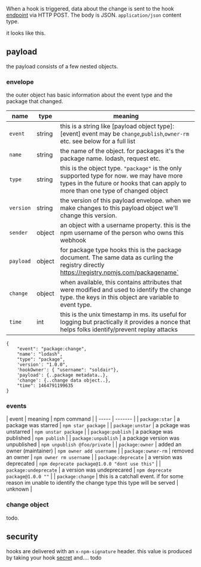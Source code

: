 

When a hook is triggered, data about the change is sent to the hook [endpoint](../creating-and-managing-hooks.md#creating-a-new-hook) via HTTP POST.
The body is JSON.  `application/json` content type.

it looks like this.

## payload

the payload consists of a few nested objects.

### envelope

the outer object has basic information about the event type and the package that changed.

| name      | type | meaning |
| ----      | ---- | ------- |
| `event`   | string | this is a string like [payload object type]:[event] event may be `change`,`publish`,`owner-rm` etc. see below for a full list |
| `name`    | string | the name of the object. for packages it's the package name. lodash, request etc. |
| `type`    | string | this is the object type. `"package"` is the only supported type for now. we may have more types in the future or hooks that can apply to more than one type of changed object |
| `version` | string | the version of this payload envelope. when we make changes to this payload object we'll change this version.|
| `sender`  | object | an object with a username property. this is the npm username of the person who owns this webhook|
| `payload` | object | for package type hooks this is the package document. The same data as curling the registry directly https://registry.npmjs.com/packagename`|
| `change`  | object | when available, this contains attributes that were modified and used to identify the change type. the keys in this object are variable to event type.|
| `time`    | int    | this is the unix timestamp in ms. its useful for logging but practically it provides a nonce that helps folks identify/prevent replay attacks|

```
{ 
    "event": "package:change",
    "name': "lodash",
    "type": "package",
    'version': "1.0.0",
    'hookOwner': { "username": "soldair"},
    'payload': {..package metadata..},
    'change': {..change data object..},
    "time": 1464791199635
}
```

### events

| event | meaning | npm command |
| ----- | ------- |
| `package:star` | a package was starred | `npm star package` |
| `package:unstar` | a pckage was unstarred | `npm unstar package` |
| `package:publish` | a package was published | `npm publish` |
| `package:unpublish` | a package version was unpublished | `npm unpublish @foo/private` |
| `package:owner` | added an owner (maintainer) | `npm owner add username` |
| `package:owner-rm` | removed an owner | `npm owner rm username` |
| `package:deprecate` | a version was deprecated | `npm deprecate package@1.0.0 "dont use this"` |
| `package:undeprecate` | a version was undeprecared | `npm deprecate package@1.0.0 ""` |
| `package:change` | this is a catchall event. if for some reason im unable to identify the change type this type will be served | unknown | 

### change object

todo.

## security

hooks are delivered with an `x-npm-signature` header. this value is produced by taking your hook [secret](../creating-and-managing-hooks.md#creating-a-new-hook) and.... todo

